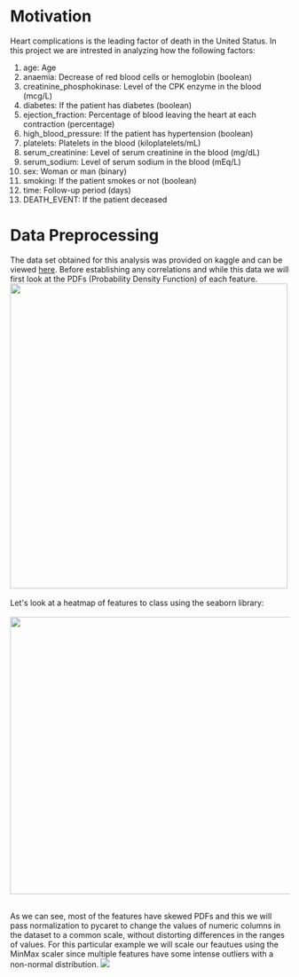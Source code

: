 # Motivation
Heart complications is the leading factor of death in the United Status. In this project we are intrested in analyzing how the following factors: <br>
1. age: Age <br />
1. anaemia: Decrease of red blood cells or hemoglobin (boolean) <br />
1. creatinine_phosphokinase: Level of the CPK enzyme in the blood (mcg/L) <br />
1. diabetes: If the patient has diabetes (boolean) <br />
1. ejection_fraction: Percentage of blood leaving the heart at each contraction (percentage) <br />
1. high_blood_pressure: If the patient has hypertension (boolean) <br />
1. platelets: Platelets in the blood (kiloplatelets/mL) <br />
1. serum_creatinine: Level of serum creatinine in the blood (mg/dL) <br />
1. serum_sodium: Level of serum sodium in the blood (mEq/L) <br />
1. sex: Woman or man (binary) <br />
1. smoking: If the patient smokes or not (boolean)<br />
1. time: Follow-up period (days) <br />
1. DEATH_EVENT: If the patient deceased <br />


# Data Preprocessing 
The data set obtained for this analysis was provided on kaggle and can be viewed [here](https://www.kaggle.com/andrewmvd/heart-failure-clinical-data).
Before establishing any correlations and while this data we will first look at the PDFs (Probability Density Function) of each feature. <br>
<img src="https://i.imgur.com/IT3shfM.png" width="500" height="550"> <br><br>
Let's look at a heatmap of features to class using the seaborn library: <br><br>
<img src ="https://user-images.githubusercontent.com/50965707/123425484-35d39e00-d590-11eb-9544-3202c2956f9e.png" width="750" height="500"><br><br>

As we can see, most of the features have skewed PDFs and this we will pass normalization to pycaret to change the values of numeric columns in the dataset to a common scale, without distorting differences in the ranges of values. For this particular example we will scale our feautues using the MinMax scaler since multiple features have some intense outliers with a non-normal distribution.
<img src = "https://miro.medium.com/max/780/1*kxS78PFEiDXq0slix6a5xA.png">

